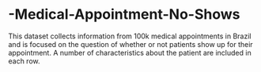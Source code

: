 # -Medical-Appointment-No-Shows
This dataset collects information from 100k medical appointments in Brazil and is focused on the question of whether or not patients show up for their appointment. A number of characteristics about the patient are included in each row.
